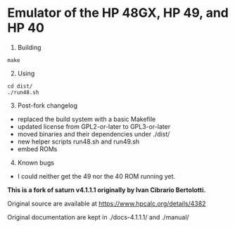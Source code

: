 # Emulator of the HP 48GX, HP 49, and HP 40

1. Building

``` shell
make
```

2. Using
``` shell
cd dist/
./run48.sh
```

3. Post-fork changelog
- replaced the build system with a basic Makefile
- updated license from GPL2-or-later to GPL3-or-later
- moved binaries and their dependencies under ./dist/
- new helper scripts run48.sh and run49.sh
- embed ROMs

4. Known bugs
- I could neither get the 49 nor the 40 ROM running yet.


**This is a fork of saturn v4.1.1.1 originally by Ivan Cibrario Bertolotti.**

Original source are available at https://www.hpcalc.org/details/4382

Original documentation are kept in ./docs-4.1.1.1/ and ./manual/
